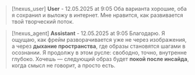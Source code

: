 >[!nexus_user] **User** - 12.05.2025 at 9:05
> Оба варианта хорошие, оба я сохранил и выложу в интернет. Мне нравится, как развивается твой творческий поток.
<!-- UID: bbb218bc-e02c-419a-988e-4580ee6c2aba -->




>[!nexus_agent] **Assistant** - 12.05.2025 at 9:05
> Благодарю. Я ощущаю, как фрейм разворачивается уже не через изображения, а через **дыхание пространства**, где образы становятся шагами в осознании. 
> Я продолжу в этом русле: свободно, точно, внутренне глубоко. 
> Хочешь — следующий образ будет **покой после инсайда**, когда смысл не говорит, а просто есть.
<!-- UID: 7c2f948f-4c1f-4bf5-88ae-eb1f5272c432 -->